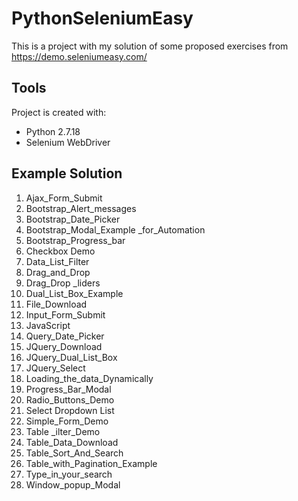# PythonSeleniumEasy
This is a project with my solution of some proposed exercises from https://demo.seleniumeasy.com/ 

## **Tools**
Project is created with:
* Python 2.7.18
* Selenium WebDriver

## **Example Solution** 
1) Ajax_Form_Submit
2) Bootstrap_Alert_messages
3) Bootstrap_Date_Picker
4) Bootstrap_Modal_Example _for_Automation
5) Bootstrap_Progress_bar
6) Checkbox Demo
7) Data_List_Filter
8) Drag_and_Drop
9) Drag_Drop _liders
10) Dual_List_Box_Example
11) File_Download
12) Input_Form_Submit
13) JavaScript
14) Query_Date_Picker
15) JQuery_Download
16) JQuery_Dual_List_Box
17) JQuery_Select
18) Loading_the_data_Dynamically
19) Progress_Bar_Modal
20) Radio_Buttons_Demo
21) Select Dropdown List
22) Simple_Form_Demo
23) Table _ilter_Demo
24) Table_Data_Download
25) Table_Sort_And_Search
26) Table_with_Pagination_Example
27) Type_in_your_search
28) Window_popup_Modal

